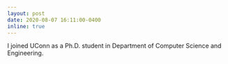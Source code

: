 ```yaml
---
layout: post
date: 2020-08-07 16:11:00-0400
inline: true
---
```

I joined UConn as a Ph.D. student in Department of Computer Science and Engineering.